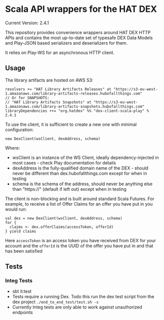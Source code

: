 # Scala API wrappers for the HAT DEX

Current Version: 2.4.1

This repository provides convenience wrappers around HAT DEX HTTP APIs and contains 
the most up-to-date set of typesafe DEX Data Models and Play-JSON based
serializers and deserializers for them.

It relies on Play-WS for an asynchronous HTTP client.

## Usage

The library artifacts are hosted on AWS S3:
 
    resolvers += "HAT Library Artifacts Releases" at "https://s3-eu-west-1.amazonaws.com/library-artifacts-releases.hubofallthings.com"
    // Or for SNAPSHOTS:
    // "HAT Library Artifacts Snapshots" at "https://s3-eu-west-1.amazonaws.com/library-artifacts-snapshots.hubofallthings.com"
    libraryDependencies ++= "org.hatdex" %% "dex-client-scala-play" % 2.4.1


To use the client, it is sufficient to create a new one with minimal configuration:

    new DexClient(wsClient, dexAddress, schema)

Where:

- wsClient is an instance of the WS Client, ideally dependency-injected in most cases - check Play documentation for details
- dexAddress is the fully-qualified domain name of the DEX - should never be different than dex.hubofallthings.com except for when in testing
- schema is the schema of the address, should never be anything else than "https://" (default if left out) except when in testing

The client is non-blocking and is built around standard Scala Futures. For example, to receive a list of Offer Claims for an offer you have put in you would run:

    val dex = new DexClient(wsClient, dexAddress, schema)
    for {
      claims <- dex.offerClaims(accessToken, offerId)
    } yield claims

Here `accessToken` is an access token you have received from DEX for your account and the `offerId` is the UUID of the offer you have put in and that has been satisfied

## Tests

### Integ Tests
* sbt it:test
* Tests require a running Dex. Todo this run the dex test script from the dex project `./end_to_end_test/test.sh -s`
* Currently Integ tests are only able to work against unauthorized endpoints

